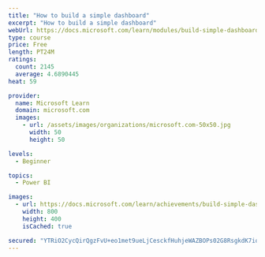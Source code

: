```yaml
---
title: "How to build a simple dashboard"
excerpt: "How to build a simple dashboard"
webUrl: https://docs.microsoft.com/learn/modules/build-simple-dashboard/
type: course
price: Free
length: PT24M
ratings:
  count: 2145
  average: 4.6890445
heat: 59

provider:
  name: Microsoft Learn
  domain: microsoft.com
  images:
    - url: /assets/images/organizations/microsoft.com-50x50.jpg
      width: 50
      height: 50

levels:
  - Beginner

topics:
  - Power BI

images:
  - url: https://docs.microsoft.com/learn/achievements/build-simple-dashboard-social.png
    width: 800
    height: 400
    isCached: true

secured: "YTRiO2CycQirQgzFvU+eo1met9ueLjCesckfHuhjeWAZBOPs02G8RsgkdK7iq9GJEOLtel7nuxCbeDRfvvAnWYJ6zuDxN05FbHttpRX/DTBRR60tQsTMyv05+b16NHRzj85Lqc7UJIJroUNqnE5ObYIZbLDedBylbpYVGJQ69M2Ubuu2sqZ5hlJZdUNIA0qcbCRul6RY94uFM9O5iEjrPAJOVTzuvrsRCAQdun27ZF+cZsOI2ucw7DeQxN6g3EhCXQTz3OZLM3SDBd+1moQ/q+tuRhCpa/9FaFPp0gBK4zsr2AIfxeh3ukkEkge/0n4nKP0tMY8FRA2NLfZEyfcJVbIqpKqflDSrPJLLBOcxWn2+ISBciXUh0oGA8gl6d6+rjKLM/a6PpV42F7ZqM8B0CdU3KpbEtdjbsLCmEvagab0=;MfJTy6Zq3gpWHovgdaMvEA=="
---
```


